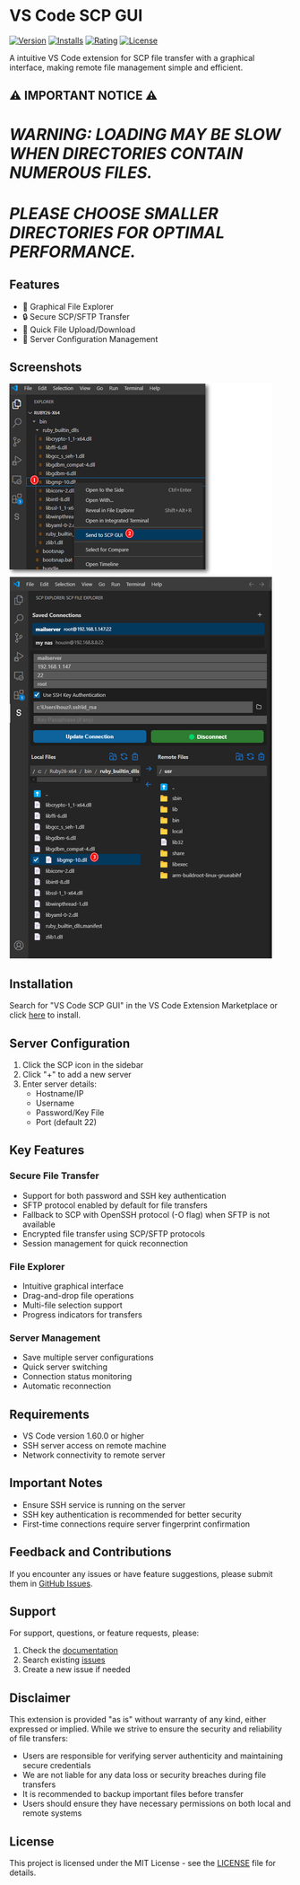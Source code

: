 # VS Code SCP GUI

[![Version](https://img.shields.io/visual-studio-marketplace/v/houzin.vscode-scp-gui)](https://marketplace.visualstudio.com/items?itemName=houzin.vscode-scp-gui)
[![Installs](https://img.shields.io/visual-studio-marketplace/i/houzin.vscode-scp-gui)](https://marketplace.visualstudio.com/items?itemName=houzin.vscode-scp-gui)
[![Rating](https://img.shields.io/visual-studio-marketplace/r/houzin.vscode-scp-gui)](https://marketplace.visualstudio.com/items?itemName=houzin.vscode-scp-gui)
[![License](https://img.shields.io/github/license/houzin/vscode-extension-scp)](LICENSE)

A intuitive VS Code extension for SCP file transfer with a graphical interface, making remote file management simple and efficient.

## ⚠️ IMPORTANT NOTICE ⚠️ 

# *WARNING: LOADING MAY BE SLOW WHEN DIRECTORIES CONTAIN NUMEROUS FILES.*
# *PLEASE  CHOOSE SMALLER DIRECTORIES FOR OPTIMAL PERFORMANCE.*


## Features

- 📁 Graphical File Explorer
- 🔒 Secure SCP/SFTP Transfer
- 🚀 Quick File Upload/Download
- 💾 Server Configuration Management


## Screenshots


![VS Code SCP GUI Screenshot](resources/screenshot.png)

## Installation

Search for "VS Code SCP GUI" in the VS Code Extension Marketplace or click [here](https://marketplace.visualstudio.com/items?itemName=houzin.vscode-scp-gui) to install.

## Server Configuration

1. Click the SCP icon in the sidebar
2. Click "+" to add a new server
3. Enter server details:
   - Hostname/IP
   - Username
   - Password/Key File
   - Port (default 22)

## Key Features

### Secure File Transfer

- Support for both password and SSH key authentication
- SFTP protocol enabled by default for file transfers
- Fallback to SCP with OpenSSH protocol (-O flag) when SFTP is not available
- Encrypted file transfer using SCP/SFTP protocols
- Session management for quick reconnection

### File Explorer

- Intuitive graphical interface
- Drag-and-drop file operations
- Multi-file selection support
- Progress indicators for transfers

### Server Management

- Save multiple server configurations
- Quick server switching
- Connection status monitoring
- Automatic reconnection

## Requirements

- VS Code version 1.60.0 or higher
- SSH server access on remote machine
- Network connectivity to remote server

## Important Notes

- Ensure SSH service is running on the server
- SSH key authentication is recommended for better security
- First-time connections require server fingerprint confirmation

## Feedback and Contributions

If you encounter any issues or have feature suggestions, please submit them in [GitHub Issues](https://github.com/houzin/vscode-extension-scp/issues).

## Support

For support, questions, or feature requests, please:

1. Check the [documentation](https://github.com/houzin/vscode-extension-scp/wiki)
2. Search existing [issues](https://github.com/houzin/vscode-extension-scp/issues)
3. Create a new issue if needed

## Disclaimer

This extension is provided "as is" without warranty of any kind, either expressed or implied. While we strive to ensure the security and reliability of file transfers:

- Users are responsible for verifying server authenticity and maintaining secure credentials
- We are not liable for any data loss or security breaches during file transfers
- It is recommended to backup important files before transfer
- Users should ensure they have necessary permissions on both local and remote systems

## License

This project is licensed under the MIT License - see the [LICENSE](LICENSE) file for details.
